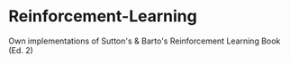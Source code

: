 # Reinforcement-Learning
Own implementations of Sutton's &amp; Barto's Reinforcement Learning Book (Ed. 2)
